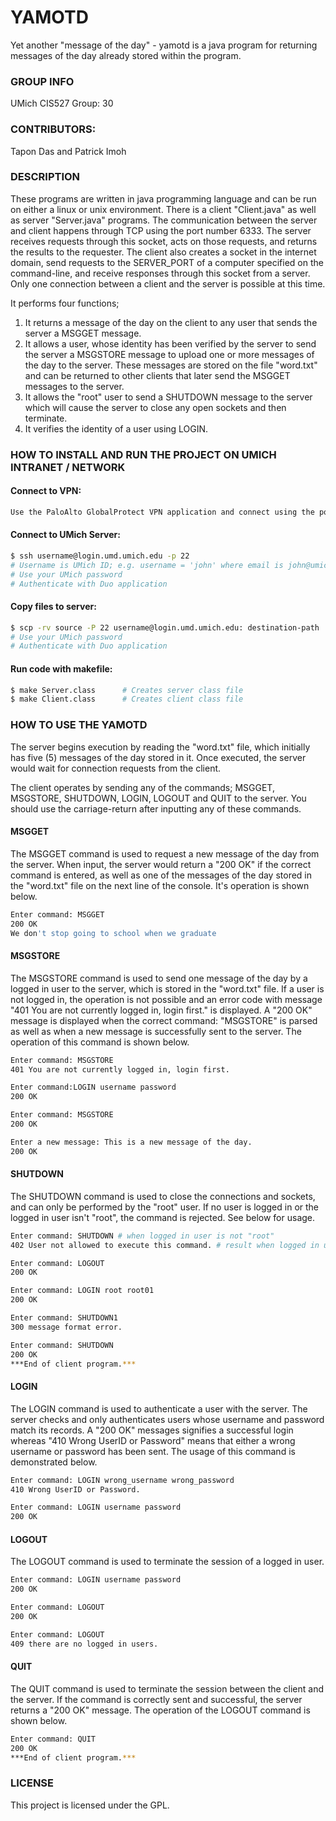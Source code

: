 # YAMOTD
Yet another "message of the day" - yamotd is a java program for returning messages of the day already stored within the program.

### GROUP INFO
UMich CIS527 Group: 30

### CONTRIBUTORS:
Tapon Das and Patrick Imoh

### DESCRIPTION
These programs are written in java programming language and can be run on either a linux or unix environment. There is a client "Client.java" as well as server "Server.java" programs. The communication between the server and client happens through TCP using the port number 6333. The server receives requests through this socket, acts on those requests, and returns the results to the requester. The client also creates a socket in the internet domain, send requests to the SERVER_PORT of a computer specified on the command-line, and receive responses through this socket from a server. Only one connection between a client and the server is possible at this time.

It performs four functions;
1. It returns a message of the day on the client to any user that sends the server a MSGGET message.
1. It allows a user, whose identity has been verified by the server to send the server a MSGSTORE message to upload one or more messages of the day to the server. These messages are stored on the file "word.txt" and can be returned to other clients that later send the MSGGET messages to the server.
1. It allows the "root" user to send a SHUTDOWN message to the server which will cause the server to close any open sockets and then terminate.
1. It verifies the identity of a user using LOGIN.

### HOW TO INSTALL AND RUN THE PROJECT ON UMICH INTRANET / NETWORK
####  Connect to VPN:
```bash
Use the PaloAlto GlobalProtect VPN application and connect using the portal address: "umvpn.umd.umich.edu".
```
#### Connect to UMich Server:
```bash
$ ssh username@login.umd.umich.edu -p 22
# Username is UMich ID; e.g. username = 'john' where email is john@umich.edu
# Use your UMich password
# Authenticate with Duo application
```
#### Copy files to server:
```bash
$ scp -rv source -P 22 username@login.umd.umich.edu: destination-path
# Use your UMich password
# Authenticate with Duo application
```
#### Run code with makefile:
```bash
$ make Server.class      # Creates server class file 
$ make Client.class      # Creates client class file  
```
### HOW TO USE THE YAMOTD
The server begins execution by reading the "word.txt" file, which initially has five (5) messages of the day stored in it. Once executed, the server would wait for connection requests from the client.

The client operates by sending any of the commands; MSGGET, MSGSTORE, SHUTDOWN, LOGIN, LOGOUT and QUIT to the server. You should use the carriage-return after inputting any of these commands.

#### MSGGET
The MSGGET command is used to request a new message of the day from the server. When input, the server would return a "200 OK" if the correct command is entered, as well as one of the messages of the day stored in the "word.txt" file on the next line of the console. It's operation is shown below. 
```bash
Enter command: MSGGET
200 OK
We don't stop going to school when we graduate
```
#### MSGSTORE
The MSGSTORE command is used to send one message of the day by a logged in user to the server, which is stored in the "word.txt" file. If a user is not logged in, the operation is not possible and an error code with message "401 You are not currently logged in, login first." is displayed. A "200 OK" message is displayed when the correct command: "MSGSTORE" is parsed as well as when a new message is successfully sent to the server. The operation of this command is shown below.
```bash
Enter command: MSGSTORE
401 You are not currently logged in, login first.

Enter command:LOGIN username password
200 OK

Enter command: MSGSTORE
200 OK

Enter a new message: This is a new message of the day.
200 OK
```
#### SHUTDOWN
The SHUTDOWN command is used to close the connections and sockets, and can only be performed by the "root" user. If no user is logged in or the logged in user isn't "root", the command is rejected. See below for usage.
```bash
Enter command: SHUTDOWN # when logged in user is not "root"
402 User not allowed to execute this command. # result when logged in user is not "root"

Enter command: LOGOUT
200 OK

Enter command: LOGIN root root01
200 OK

Enter command: SHUTDOWN1
300 message format error.

Enter command: SHUTDOWN
200 OK
***End of client program.***
```
#### LOGIN
The LOGIN command is used to authenticate a user with the server. The server checks and only authenticates users whose username and password match its records. A "200 OK" messages signifies a successful login whereas "410 Wrong UserID or Password" means that either a wrong username or password has been sent. The usage of this command is demonstrated below.
```bash
Enter command: LOGIN wrong_username wrong_password
410 Wrong UserID or Password.

Enter command: LOGIN username password
200 OK
```
#### LOGOUT
The LOGOUT command is used to terminate the session of a logged in user.
```bash
Enter command: LOGIN username password
200 OK

Enter command: LOGOUT
200 OK

Enter command: LOGOUT
409 there are no logged in users.
```
#### QUIT
The QUIT command is used to terminate the session between the client and the server. If the command is correctly sent and successful, the server returns a "200 OK" message. The operation of the LOGOUT command is shown below.
```bash
Enter command: QUIT
200 OK
***End of client program.***
```
### LICENSE
This project is licensed under the GPL.